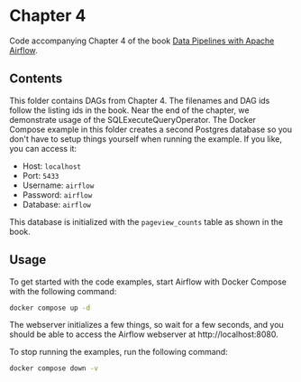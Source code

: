 # Chapter 4

Code accompanying Chapter 4 of the book [Data Pipelines with Apache Airflow](https://www.manning.com/books/data-pipelines-with-apache-airflow).

## Contents

This folder contains DAGs from Chapter 4. The filenames and DAG ids follow the listing ids in the book. Near
the end of the chapter, we demonstrate usage of the SQLExecuteQueryOperator. The Docker Compose example in this
folder creates a second Postgres database so you don't have to setup things yourself when running the example.
If you like, you can access it:

- Host: `localhost`
- Port: `5433`
- Username: `airflow`
- Password: `airflow`
- Database: `airflow`

This database is initialized with the `pageview_counts` table as shown in the book.

## Usage

To get started with the code examples, start Airflow with Docker Compose with the following command:

```bash
docker compose up -d
```

The webserver initializes a few things, so wait for a few seconds, and you should be able to access the
Airflow webserver at http://localhost:8080.

To stop running the examples, run the following command:

```bash
docker compose down -v
```

